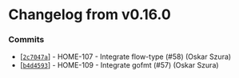 # Changelog from v0.16.0
### Commits
* [[`2c7047a`](http://github.com/oskarszura/smarthome/commit/2c7047a0cf7806d8428a52bea1e1dfd9749d6a9b)] - HOME-107 - Integrate flow-type (#58) (Oskar Szura)
* [[`b4d4593`](http://github.com/oskarszura/smarthome/commit/b4d4593cd9e348728301dbdb23357b90de104180)] - HOME-109 - Integrate gofmt (#57) (Oskar Szura)